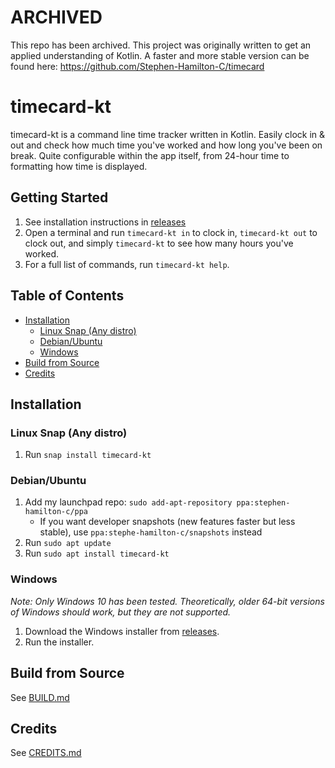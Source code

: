 # ARCHIVED
This repo has been archived. This project was originally written to get an applied understanding of Kotlin. A faster and more stable version can be found here: https://github.com/Stephen-Hamilton-C/timecard

# timecard-kt
timecard-kt is a command line time tracker written in Kotlin.
Easily clock in & out and check how much time you've worked and how long you've been on break.
Quite configurable within the app itself, from 24-hour time to formatting how time is displayed.

## Getting Started
1. See installation instructions in [releases](https://github.com/Stephen-Hamilton-C/timecard-kt/releases/latest)
2. Open a terminal and run `timecard-kt in` to clock in, `timecard-kt out` to clock out, and simply `timecard-kt` to see how many hours you've worked.
3. For a full list of commands, run `timecard-kt help`.

## Table of Contents
- [Installation](#installation)
  - [Linux Snap (Any distro)](#linux-snap-any-distro)
  - [Debian/Ubuntu](#debianubuntu)
  - [Windows](#windows)
- [Build from Source](#build-from-source)
- [Credits](#credits)

## Installation

### Linux Snap (Any distro)
1. Run `snap install timecard-kt`

### Debian/Ubuntu
1. Add my launchpad repo: `sudo add-apt-repository ppa:stephen-hamilton-c/ppa`
   - If you want developer snapshots (new features faster but less stable), use `ppa:stephe-hamilton-c/snapshots` instead
2. Run `sudo apt update`
3. Run `sudo apt install timecard-kt`

### Windows
*Note: Only Windows 10 has been tested. Theoretically, older 64-bit versions of Windows should work, but they are not supported.* 
1. Download the Windows installer from [releases](https://github.com/Stephen-Hamilton-C/timecard-kt/releases/latest).
2. Run the installer.

## Build from Source
See [BUILD.md](https://github.com/Stephen-Hamilton-C/blob/main/BUILD.md)

## Credits
See [CREDITS.md](https://github.com/Stephen-Hamilton-C/timecard-kt/blob/main/CREDITS.md)
